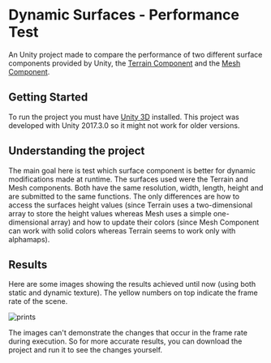 # Dynamic Surfaces - Performance Test
An Unity project made to compare the performance of two different surface components provided by Unity, the [Terrain Component](https://docs.unity3d.com/Manual/script-Terrain.html) and the [Mesh Component](https://docs.unity3d.com/ScriptReference/Mesh.html).

## Getting Started
To run the project you must have [Unity 3D](https://unity3d.com/) installed. This project was developed with Unity 2017.3.0 so it might not work for older versions.

## Understanding the project
The main goal here is test which surface component is better for dynamic modifications made at runtime. The surfaces used were the Terrain and Mesh components. Both have the same resolution, width, length, height and are submitted to the same functions. The only differences are how to access the surfaces height values (since Terrain uses a two-dimensional array to store the height values whereas Mesh uses a simple one-dimensional array) and how to update their colors (since Mesh Component can work with solid colors whereas Terrain seems to work only with alphamaps).

## Results
Here are some images showing the results achieved until now (using both static and dynamic texture). The yellow numbers on top indicate the frame rate of the scene. 

![prints](https://user-images.githubusercontent.com/23726229/35636641-f754a544-0698-11e8-9fae-e51cb311062f.jpg)

The images can't demonstrate the changes that occur in the frame rate during execution. So for more accurate results, you can download the project and run it to see the changes yourself.
